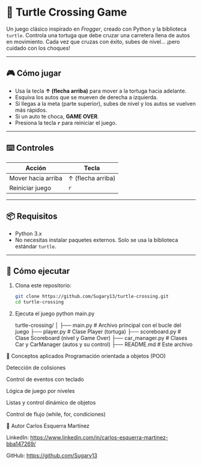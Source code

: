 # 🐢 Turtle Crossing Game

Un juego clásico inspirado en *Frogger*, creado con Python y la biblioteca `turtle`. Controla una tortuga que debe cruzar una carretera llena de autos en movimiento. Cada vez que cruzas con éxito, subes de nivel… ¡pero cuidado con los choques!

---

## 🎮 Cómo jugar

- Usa la tecla **↑ (flecha arriba)** para mover a la tortuga hacia adelante.
- Esquiva los autos que se mueven de derecha a izquierda.
- Si llegas a la meta (parte superior), subes de nivel y los autos se vuelven más rápidos.
- Si un auto te choca, **GAME OVER**.
- Presiona la tecla **`r`** para reiniciar el juego.

---

## ⌨️ Controles

| Acción           | Tecla            |
|------------------|------------------|
| Mover hacia arriba | ↑ (flecha arriba) |
| Reiniciar juego   | `r`              |

---

## 📦 Requisitos

- Python 3.x  
- No necesitas instalar paquetes externos. Solo se usa la biblioteca estándar `turtle`.

---

## 🚀 Cómo ejecutar

1. Clona este repositorio:
   ```bash
   git clone https://github.com/Sugary13/turtle-crossing.git
   cd turtle-crossing
   
2. Ejecuta el juego
   python main.py

   turtle-crossing/
│
├── main.py            # Archivo principal con el bucle del juego
├── player.py          # Clase Player (tortuga)
├── scoreboard.py      # Clase Scoreboard (nivel y Game Over)
├── car_manager.py     # Clases Car y CarManager (autos y su control)
├── README.md          # Este archivo

🧠 Conceptos aplicados
Programación orientada a objetos (POO)

Detección de colisiones

Control de eventos con teclado

Lógica de juego por niveles

Listas y control dinámico de objetos

Control de flujo (while, for, condiciones)

🏁 Autor
Carlos Esquerra Martínez

LinkedIn: https://www.linkedin.com/in/carlos-esquerra-martinez-bba147269/

GitHub: https://github.com/Sugary13
